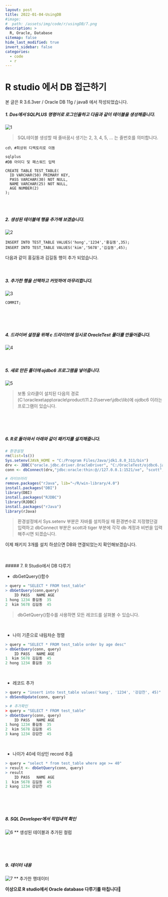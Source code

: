 ```yaml
---
layout: post
title: 2022-01-04-UsingDB
#image:
#  path: /assets/img/code/r/usingDB/7.png
description: >
  R, Oracle, Database
sitemap: false
hide_last_modified: true
invert_sidebar: false
categories:
  - code
  - r
---
```



# R studio 에서 DB 접근하기

본 글은 R 3.6.3ver / Oracle DB 11g / java8 에서 작성되었습니다.

##### 1. Dos에서 SQLPLUS 명령어로 로그인을하고 다음과 같이 테이블을 생성해줍니다.
﻿![1](/assets/img/code/r/usingDB/3.png)
> SQL테이블 생성할 때 줄바꿈시 생기는 2, 3, 4, 5, ... 는 줄번호를 의미합니다.

```code
cd\ #최상위 디렉토리로 이동

sqlplus
#DB 아이디 및 패스워드 입력

CREATE TABLE TEST_TABLE(
  ID VARCHAR(50) PRIMARY KEY,
  PASS VARCHAR(30) NOT NULL,
  NAME VARCHAR(25) NOT NULL,
  AGE NUMBER(2)
);
```
<br><br>

##### 2. ﻿생성된 테이블에 행을 추가해 보겠습니다.
![2](/assets/img/code/r/usingDB/4.png)
```code
INSERT INTO TEST_TABLE VALUES('hong','1234','홍길동',35);
INSERT INTO TEST_TABLE VALUES('kim','5678','김길동',45);
```
﻿다음과 같이 홍길동과 김길동 행이 추가 되었습니다.
<br><br><br>

##### 3. ﻿﻿추가한 행을 선택하고 커밋하여 마무리합니다.
![3](/assets/img/code/r/usingDB/5.png)
```code
COMMIT;
```
<br><br><br>

##### 4. ﻿드라이버 설정을 위해 c 드라이브에 임시로 OracleTest 폴더를 만들어줍니다.
![4](/assets/img/code/r/usingDB/1.png)
<br><br><br>

##### 5. 새로 만든 폴더에 ojdbc6 프로그램을 넣어줍니다.
![5](/assets/img/code/r/usingDB/2.png)
>보통 오라클이 설치된 다음의 경로(C:\oraclexe\app\oracle\product\11.2.0\server\jdbc\lib)에
ojdbc6 이라는 프로그램이 있습니다.

<br><br><br>

##### 6. ﻿R로 돌아와서 아래와 같이 패키지를 설치해줍니다.
```R
# 환경설정
rm(list=ls())
Sys.setenv(JAVA_HOME = "C:/Program Files/Java/jdk1.8.0_311/bin")
drv <- JDBC("oracle.jdbc.driver.OracleDriver", "C:/OracleTest/ojdbc6.jar")
conn <- dbConnect(drv,"jdbc:oracle:thin:@//127.0.0.1:1521/xe", "scott", "lion")

# 라이브러리
remove.packages("rJava", lib="~/R/win-library/4.0")
install.packages("DBI")
library(DBI)
install.packages("RJDBC")
library(RJDBC)
install.packages("rJava")
library(rJava)
```
>﻿환경설정에서
Sys.setenv 부분은 자바를 설치하실 때 환경변수로 지정했던걸 입력하고
dbConnect 부분은 scott과 tiger 부분에 각각 db 계정과 비번을 입력해주시면 되겠습니다.

이제 패키지 3개를 설치 하셨으면 DB와 연결되었는지 확인해보겠습니다.
<br><br><br>

﻿##### 7. R Studio에서 DB 다루기
* ﻿dbGetQuery()함수
```R
> query = "SELECT * FROM test_table"
> dbGetQuery(conn,query)
    ID PASS   NAME AGE
1 hong 1234 홍길동  35
2  kim 5678 김길동  45
```
>﻿dbGetQuery()함수를 사용하면 모든 레코드를 살펴볼 수 있습니다.

<br>

* 나이 기준으로 내림차순 정렬
```R
> query = "SELECT * FROM test_table order by age desc"
> dbGetQuery(conn, query)
    ID PASS   NAME AGE
1  kim 5678 김길동  45
2 hong 1234 홍길동  35
```
<br>

* 레코드 추가
```R
> query = "insert into test_table values('kang', '1234', '강감찬', 45)"
> dbSendUpdate(conn, query)

> # 추가확인
> query = "SELECT * FROM test_table"
> dbGetQuery(conn, query)
    ID PASS   NAME AGE
1 hong 1234 홍길동  35
2  kim 5678 김길동  45
3 kang 1234 강감찬  45
```
<br>

* ﻿나이가 40세 이상인 record 추출
```R
> query = "select * from test_table where age >= 40"
> result <- dbGetQuery(conn, query)
> result
    ID PASS   NAME AGE
1  kim 5678 김길동  45
2 kang 1234 강감찬  45
```
<br><br><br>

##### 8. SQL Developer에서 작업내역 확인
![6](/assets/img/code/r/usingDB/6.png)
** 생성된 테이블과 추가된 컬럼

<br><br><br>

##### 9. 데이터 내용
![7](/assets/img/code/r/usingDB/7.png)
** 추가한 행데이터

<b>이상으로 R studio에서 Oracle database 다루기를 마칩니다👏<b>
